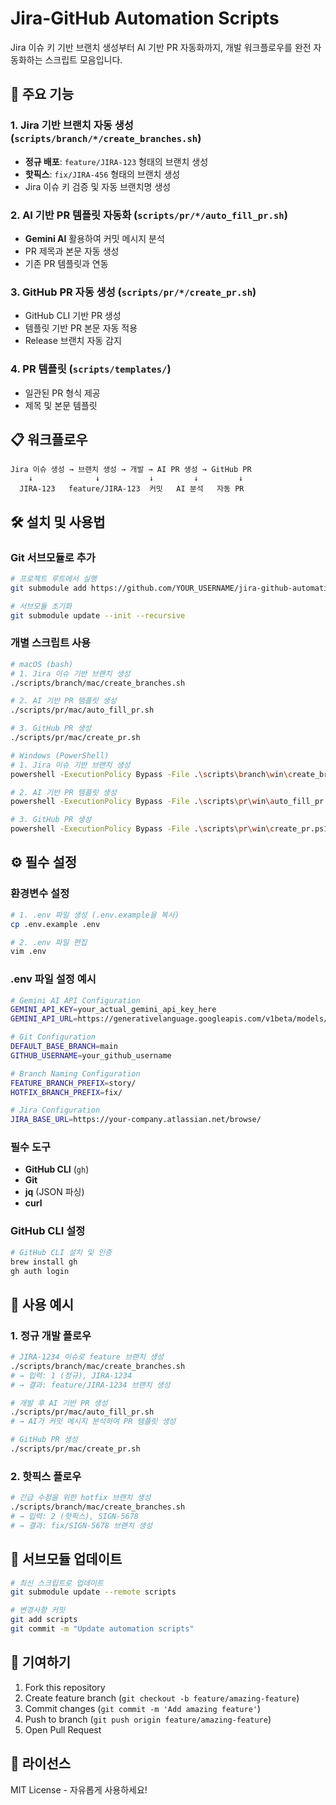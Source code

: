 # Jira-GitHub Automation Scripts

Jira 이슈 키 기반 브랜치 생성부터 AI 기반 PR 자동화까지, 개발 워크플로우를 완전 자동화하는 스크립트 모음입니다.

## 🚀 주요 기능

### 1. Jira 기반 브랜치 자동 생성 (`scripts/branch/*/create_branches.sh`)
- **정규 배포**: `feature/JIRA-123` 형태의 브랜치 생성
- **핫픽스**: `fix/JIRA-456` 형태의 브랜치 생성
- Jira 이슈 키 검증 및 자동 브랜치명 생성

### 2. AI 기반 PR 템플릿 자동화 (`scripts/pr/*/auto_fill_pr.sh`)
- **Gemini AI** 활용하여 커밋 메시지 분석
- PR 제목과 본문 자동 생성
- 기존 PR 템플릿과 연동

### 3. GitHub PR 자동 생성 (`scripts/pr/*/create_pr.sh`)
- GitHub CLI 기반 PR 생성
- 템플릿 기반 PR 본문 자동 적용
- Release 브랜치 자동 감지

### 4. PR 템플릿 (`scripts/templates/`)
- 일관된 PR 형식 제공
- 제목 및 본문 템플릿

## 📋 워크플로우

```
Jira 이슈 생성 → 브랜치 생성 → 개발 → AI PR 생성 → GitHub PR
    ↓              ↓           ↓         ↓         ↓
  JIRA-123   feature/JIRA-123  커밋   AI 분석   자동 PR
```

## 🛠 설치 및 사용법

### Git 서브모듈로 추가
```bash
# 프로젝트 루트에서 실행
git submodule add https://github.com/YOUR_USERNAME/jira-github-automation.git scripts

# 서브모듈 초기화
git submodule update --init --recursive
```

### 개별 스크립트 사용
```bash
# macOS (bash)
# 1. Jira 이슈 기반 브랜치 생성
./scripts/branch/mac/create_branches.sh

# 2. AI 기반 PR 템플릿 생성
./scripts/pr/mac/auto_fill_pr.sh

# 3. GitHub PR 생성
./scripts/pr/mac/create_pr.sh

# Windows (PowerShell)
# 1. Jira 이슈 기반 브랜치 생성
powershell -ExecutionPolicy Bypass -File .\scripts\branch\win\create_branches.ps1

# 2. AI 기반 PR 템플릿 생성
powershell -ExecutionPolicy Bypass -File .\scripts\pr\win\auto_fill_pr.ps1

# 3. GitHub PR 생성
powershell -ExecutionPolicy Bypass -File .\scripts\pr\win\create_pr.ps1
```

## ⚙️ 필수 설정

### 환경변수 설정
```bash
# 1. .env 파일 생성 (.env.example을 복사)
cp .env.example .env

# 2. .env 파일 편집
vim .env
```

### .env 파일 설정 예시
```bash
# Gemini AI API Configuration
GEMINI_API_KEY=your_actual_gemini_api_key_here
GEMINI_API_URL=https://generativelanguage.googleapis.com/v1beta/models/gemini-1.5-flash:generateContent

# Git Configuration
DEFAULT_BASE_BRANCH=main
GITHUB_USERNAME=your_github_username

# Branch Naming Configuration
FEATURE_BRANCH_PREFIX=story/
HOTFIX_BRANCH_PREFIX=fix/

# Jira Configuration
JIRA_BASE_URL=https://your-company.atlassian.net/browse/
```

### 필수 도구
- **GitHub CLI** (`gh`)
- **Git**
- **jq** (JSON 파싱)
- **curl**

### GitHub CLI 설정
```bash
# GitHub CLI 설치 및 인증
brew install gh
gh auth login
```

## 📝 사용 예시

### 1. 정규 개발 플로우
```bash
# JIRA-1234 이슈로 feature 브랜치 생성
./scripts/branch/mac/create_branches.sh
# → 입력: 1 (정규), JIRA-1234
# → 결과: feature/JIRA-1234 브랜치 생성

# 개발 후 AI 기반 PR 생성
./scripts/pr/mac/auto_fill_pr.sh
# → AI가 커밋 메시지 분석하여 PR 템플릿 생성

# GitHub PR 생성
./scripts/pr/mac/create_pr.sh
```

### 2. 핫픽스 플로우
```bash
# 긴급 수정을 위한 hotfix 브랜치 생성
./scripts/branch/mac/create_branches.sh
# → 입력: 2 (핫픽스), SIGN-5678
# → 결과: fix/SIGN-5678 브랜치 생성
```

## 🔄 서브모듈 업데이트

```bash
# 최신 스크립트로 업데이트
git submodule update --remote scripts

# 변경사항 커밋
git add scripts
git commit -m "Update automation scripts"
```

## 🤝 기여하기

1. Fork this repository
2. Create feature branch (`git checkout -b feature/amazing-feature`)
3. Commit changes (`git commit -m 'Add amazing feature'`)
4. Push to branch (`git push origin feature/amazing-feature`)
5. Open Pull Request

## 📄 라이선스

MIT License - 자유롭게 사용하세요!
